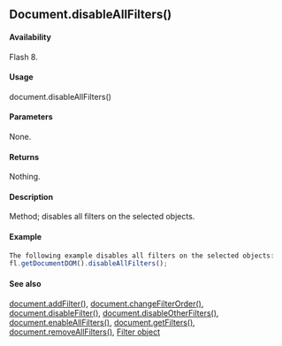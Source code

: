 ## Document.disableAllFilters()

#### Availability

Flash 8.

#### Usage

document.disableAllFilters()

#### Parameters

None.

#### Returns

Nothing.

#### Description

Method; disables all filters on the selected objects.

#### Example

```javascript
The following example disables all filters on the selected objects:
fl.getDocumentDOM().disableAllFilters();

```
#### See also

[document.addFilter()](../Document_object/documen3.md), [document.changeFilterOrder()](../Document_object/docume29.md), [document.disableFilter()](../Document_object/docume47.md), [document.disableOtherFilters()](../Document_object/docume48.md), [document.enableAllFilters()](../Document_object/docume58.md), [document.getFilters()](../Document_object/docume79.md), [document.removeAllFilters()](../Document_object/docum240.md), [Filter object](../Filter_object/filter_summary.md)

<span id="document.disableFilter()" class="anchor"></span>
